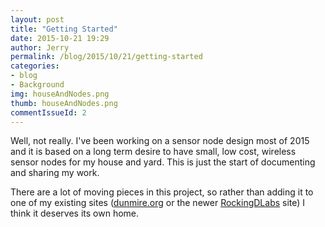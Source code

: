 ```yaml
---
layout: post
title: "Getting Started"
date: 2015-10-21 19:29
author: Jerry
permalink: /blog/2015/10/21/getting-started
categories:
- blog
- Background
img: houseAndNodes.png
thumb: houseAndNodes.png
commentIssueId: 2
---
```

Well, not really. I've been working on a sensor node design most of
2015 and it is based on a long term desire to have small, low cost,
wireless sensor nodes for my house and yard. This is just the start of
documenting and sharing my work.

There are a lot of moving pieces in this project, so rather than adding
it to one of my existing sites ([dunmire.org][dunmire_org] or the newer
[RockingDLabs][rockingdlabs] site) I think it deserves its own home.

[dunmire_org]: http://www.dunmire.org
[rockingdlabs]: http://rockingdlabs.dunmire.org
